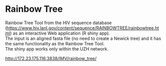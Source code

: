 # Rainbow Tree

Rainbow Tree Tool from the HIV sequence database (https://www.hiv.lanl.gov/content/sequence/RAINBOWTREE/rainbowtree.html) as an interactive Web application (R shiny app).  
The input is an aligned fasta file (no need to create a Newick tree) and it has the same functionality as the Rainbow Tree Tool.  
The shiny app works only within the UZH network.

http://172.23.175.116:3838/IMV/rainbow_tree/

